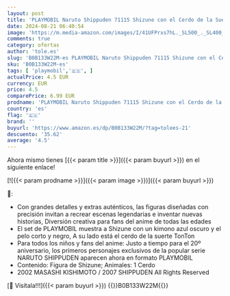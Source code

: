 ```yaml
---
layout: post
title: 'PLAYMOBIL Naruto Shippuden 71115 Shizune con el Cerdo de la Suerte Tonton  diversión de Juego Creativo para los Fans del Anime con Grandes Detalles y Extras auténticos  5 Piezas  a Partir de 5 años'
date: 2024-08-21 06:40:54
image: 'https://m.media-amazon.com/images/I/41UFPrxs7hL._SL500_._SL400_.jpg'
comments: true
category: ofertas
author: 'tole.es'
slug: 'B0B133W22M-es PLAYMOBIL Naruto Shippuden 71115 Shizune con el Cerdo de...'
sku: 'B0B133W22M-es'
tags: [ 'playmobil','🇪🇸', ]
actualPrice: 4.5 EUR
currency: EUR
price: 4.5
comparePrice: 6.99 EUR
prodname: 'PLAYMOBIL Naruto Shippuden 71115 Shizune con el Cerdo de la Suerte Tonton  diversión de Juego Creativo para los Fans del Anime con Grandes Detalles y Extras auténticos  5 Piezas  a Partir de 5 años'
country: 'es'
flag: '🇪🇸'
brand: ''
buyurl: 'https://www.amazon.es/dp/B0B133W22M/?tag=tolees-21'
descuento: '35.62'
average: '4.5'
---
```


Ahora mismo tienes [{{< param title >}}]({{< param buyurl >}}) en el siguiente enlace!

[![{{< param prodname >}}]({{< param image >}})]({{< param buyurl >}})

🔎:

- Con grandes detalles y extras auténticos, las figuras diseñadas con precisión invitan a recrear escenas legendarias e inventar nuevas historias, Diversión creativa para fans del anime de todas las edades
- El set de PLAYMOBIL muestra a Shizune con un kimono azul oscuro y el pelo corto y negro, A su lado está el cerdo de la suerte TonTon
- Para todos los niños y fans del anime: Justo a tiempo para el 20º aniversario, los primeros personajes exclusivos de la popular serie NARUTO SHIPPUDEN aparecen ahora en formato PLAYMOBIL
- Contenido: Figura de Shizune; Animales: 1 Cerdo
- 2002 MASASHI KISHIMOTO / 2007 SHIPPUDEN All Rights Reserved

[🛒 Visítala!!!]({{< param buyurl >}})
{{<world>}}B0B133W22M{{</world>}}
